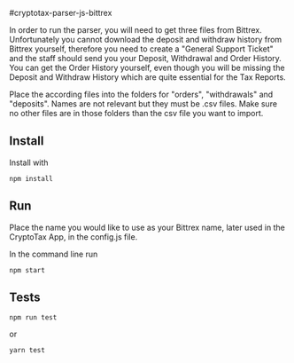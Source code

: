 #cryptotax-parser-js-bittrex

In order to run the parser, you will need to get three files from Bittrex.
Unfortunately you cannot download the deposit and withdraw history from Bittrex yourself, therefore you need to create a "General Support Ticket" and the staff should send you your Deposit, Withdrawal and Order History.
You can get the Order History yourself, even though you will be missing the Deposit and Withdraw History which are quite essential for the Tax Reports.

Place the according files into the folders for "orders", "withdrawals" and "deposits". Names are not relevant but they must be .csv files. Make sure no other files are in those folders than the csv file you want to import.

## Install

Install with
```
npm install
```

## Run

Place the name you would like to use as your Bittrex name, later used in the CryptoTax App, in the config.js file.

In the command line run
```
npm start
```

## Tests

```
npm run test
```

or

```
yarn test
```
